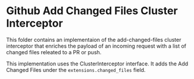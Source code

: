 # Github Add Changed Files Cluster Interceptor

This folder contains an implementaion of the add-changed-files cluster interceptor that enriches the payload of an incoming request with a list of changed files releated to a PR or push.

This implementation uses the ClusterInterceptor interface. It adds the Add Changed Files under the
`extensions.changed_files` field.

